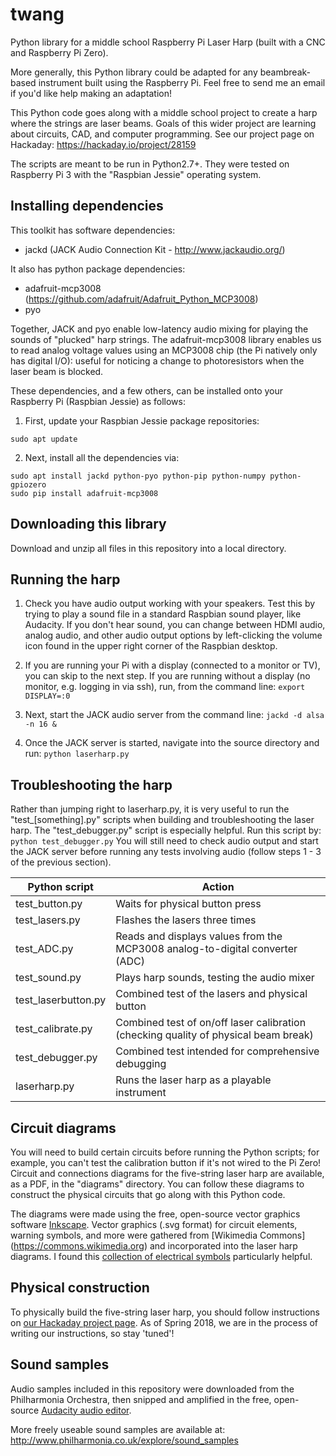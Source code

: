 # twang
Python library for a middle school Raspberry Pi Laser Harp (built with a CNC and Raspberry Pi Zero).

More generally, this Python library could be adapted for any beambreak-based instrument built using the Raspberry Pi. Feel free to send me an email if you'd like help making an adaptation!

This Python code goes along with a middle school project to create a harp where the strings are laser beams. Goals of this wider project are learning about circuits, CAD, and computer programming. See our project page on Hackaday: https://hackaday.io/project/28159

The scripts are meant to be run in Python2.7+. They were tested on Raspberry Pi 3 with the "Raspbian Jessie" operating system.

## Installing dependencies
This toolkit has software dependencies:
* jackd (JACK Audio Connection Kit - http://www.jackaudio.org/)

It also has python package dependencies:
* adafruit-mcp3008 (https://github.com/adafruit/Adafruit_Python_MCP3008)
* pyo

Together, JACK and pyo enable low-latency audio mixing for playing the sounds of "plucked" harp strings. The adafruit-mcp3008 library enables us to read analog voltage values using an MCP3008 chip (the Pi natively only has digital I/O): useful for noticing a change to photoresistors when the laser beam is blocked.

These dependencies, and a few others, can be installed onto your Raspberry Pi (Raspbian Jessie) as follows:

1. First, update your Raspbian Jessie package repositories:
```
sudo apt update
```

2. Next, install all the dependencies via:
```
sudo apt install jackd python-pyo python-pip python-numpy python-gpiozero
sudo pip install adafruit-mcp3008
```

## Downloading this library
Download and unzip all files in this repository into a local directory.

## Running the harp
1. Check you have audio output working with your speakers. Test this by trying to play a sound file in a standard Raspbian sound player, like Audacity. If you don't hear sound, you can change between HDMI audio, analog audio, and other audio output options by left-clicking the volume icon found in the upper right corner of the Raspbian desktop.

2. If you are running your Pi with a display (connected to a monitor or TV), you can skip to the next step. If you are running without a display (no monitor, e.g. logging in via ssh), run, from the command line:
```export DISPLAY=:0```

3. Next, start the JACK audio server from the command line:
```jackd -d alsa -n 16 &```

4. Once the JACK server is started, navigate into the source directory and run:
```python laserharp.py ```

## Troubleshooting the harp
Rather than jumping right to laserharp.py, it is very useful to run the "test_[something].py" scripts when building and troubleshooting the laser harp. The "test_debugger.py" script is especially helpful. Run this script by:
``` python test_debugger.py ```
You will still need to check audio output and start the JACK server before running any tests involving audio (follow steps 1 - 3 of the previous section).

Python script | Action
--- | ---
test_button.py | Waits for physical button press
test_lasers.py | Flashes the lasers three times
test_ADC.py | Reads and displays values from the MCP3008 analog-to-digital converter (ADC)
test_sound.py | Plays harp sounds, testing the audio mixer
test_laserbutton.py | Combined test of the lasers and physical button
test_calibrate.py | Combined test of on/off laser calibration (checking quality of physical beam break)
test_debugger.py | Combined test intended for comprehensive debugging
laserharp.py | Runs the laser harp as a playable instrument

## Circuit diagrams
You will need to build certain circuits before running the Python scripts; for example, you can't test the calibration button if it's not wired to the Pi Zero! Circuit and connections diagrams for the five-string laser harp are available, as a PDF, in the "diagrams" directory. You can follow these diagrams to construct the physical circuits that go along with this Python code.

The diagrams were made using the free, open-source vector graphics software [Inkscape](https://www.audacityteam.org/). Vector graphics (.svg format) for circuit elements, warning symbols, and more were gathered from [Wikimedia Commons] (https://commons.wikimedia.org) and incorporated into the laser harp diagrams. I found this [collection of electrical symbols](https://commons.wikimedia.org/wiki/File:Electrical_symbols_library.svg) particularly helpful.

## Physical construction
To physically build the five-string laser harp, you should follow instructions on [our Hackaday project page](https://hackaday.io/project/28159). As of Spring 2018, we are in the process of writing our instructions, so stay 'tuned'!

## Sound samples
Audio samples included in this repository were downloaded from the Philharmonia Orchestra, then snipped and amplified in the free, open-source [Audacity audio editor](https://www.audacityteam.org/).

More freely useable sound samples are available at:
http://www.philharmonia.co.uk/explore/sound_samples
